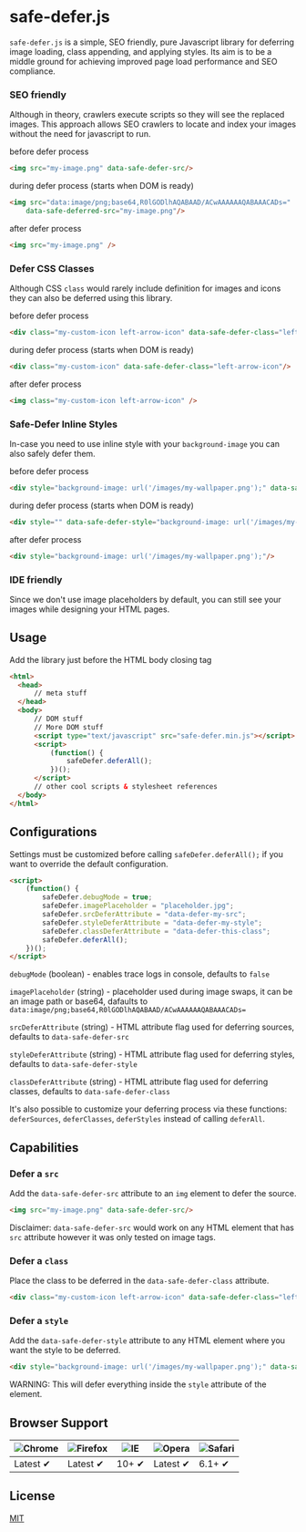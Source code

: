 # safe-defer.js

`safe-defer.js` is a simple, SEO friendly, pure Javascript library for deferring image loading, class appending, and applying styles. Its aim is to be a middle ground for achieving improved page load performance and SEO compliance.
### SEO friendly
Although in theory, crawlers execute scripts so they will see the replaced images. This approach allows SEO crawlers to locate and index your images without the need for javascript to run.

before defer process
```html
<img src="my-image.png" data-safe-defer-src/>
```
during defer process (starts when DOM is ready)
```html
<img src="data:image/png;base64,R0lGODlhAQABAAD/ACwAAAAAAQABAAACADs="
    data-safe-deferred-src="my-image.png"/>
```
after defer process
```html
<img src="my-image.png" />
```
### Defer CSS Classes
Although CSS `class` would rarely include definition for images and icons they can also be deferred using this library.

before defer process
```html
<div class="my-custom-icon left-arrow-icon" data-safe-defer-class="left-arrow-icon"/>
```
during defer process (starts when DOM is ready)
```html
<div class="my-custom-icon" data-safe-defer-class="left-arrow-icon"/>
```
after defer process
```html
<img class="my-custom-icon left-arrow-icon" />
```
### Safe-Defer Inline Styles
In-case you need to use inline style with your `background-image` you can also safely defer them.

before defer process
```html
<div style="background-image: url('/images/my-wallpaper.png');" data-safe-defer-style/>
```
during defer process (starts when DOM is ready)
```html
<div style="" data-safe-defer-style="background-image: url('/images/my-wallpaper.png');" />
```
after defer process
```html
<div style="background-image: url('/images/my-wallpaper.png');"/>
```
### IDE friendly
Since we don't use image placeholders by default, you can still see your images while designing your HTML pages.

## Usage

Add the library just before the HTML body closing tag
  ```html
  <html>
    <head>
        // meta stuff
    </head>
    <body>
        // DOM stuff
        // More DOM stuff
        <script type="text/javascript" src="safe-defer.min.js"></script>
        <script>
            (function() {
                safeDefer.deferAll();
            })();
        </script>
        // other cool scripts & stylesheet references
    </body>
  </html>
  ```
## Configurations

Settings must be customized before calling `safeDefer.deferAll();` if you want to override the default configuration.
```html
<script>
    (function() {
        safeDefer.debugMode = true;
        safeDefer.imagePlaceholder = "placeholder.jpg";
        safeDefer.srcDeferAttribute = "data-defer-my-src";
        safeDefer.styleDeferAttribute = "data-defer-my-style";
        safeDefer.classDeferAttribute = "data-defer-this-class";
        safeDefer.deferAll();
    })();
</script>
  ```
`debugMode` (boolean) - enables trace logs in console, defaults to `false`

`imagePlaceholder` (string) - placeholder used during image swaps, it can be an image path or base64, dafaults to `data:image/png;base64,R0lGODlhAQABAAD/ACwAAAAAAQABAAACADs=`

`srcDeferAttribute` (string) - HTML attribute flag used for deferring sources, defaults to `data-safe-defer-src`

`styleDeferAttribute` (string) - HTML attribute flag used for deferring styles, defaults to `data-safe-defer-style`

`classDeferAttribute` (string) - HTML attribute flag used for deferring classes, defaults to `data-safe-defer-class`

It's also possible to customize your deferring process via these functions:
`deferSources`, `deferClasses`, `deferStyles` instead of calling `deferAll`.


## Capabilities

### Defer a `src`
Add the `data-safe-defer-src` attribute to an `img` element to defer the source.
```html
<img src="my-image.png" data-safe-defer-src/>
```
Disclaimer: `data-safe-defer-src` would work on any HTML element that has `src` attribute however it was only tested on image tags.

### Defer a `class`
Place the class to be deferred in the `data-safe-defer-class` attribute.
```html
<div class="my-custom-icon left-arrow-icon" data-safe-defer-class="left-arrow-icon"/>
```
### Defer a `style`
Add the `data-safe-defer-style` attribute to any HTML element where you want the style to be deferred.
```html
<div style="background-image: url('/images/my-wallpaper.png');" data-safe-defer-style/>
```
WARNING: This will defer everything inside the `style` attribute of the element.

## Browser Support

![Chrome][chrome-image] | ![Firefox][firefox-image] | ![IE][ie-image] | ![Opera][opera-image] | ![Safari][safari-image]
--- | --- | --- | --- | --- |
Latest ✔ | Latest ✔ | 10+ ✔ | Latest ✔ | 6.1+ ✔ |

## License
[MIT](https://github.com/philip-badilla/safe-defer/blob/master/LICENSE)

[chrome-image]: https://raw.github.com/alrra/browser-logos/master/src/chrome/chrome_48x48.png
[firefox-image]: https://raw.github.com/alrra/browser-logos/master/src/firefox/firefox_48x48.png
[ie-image]: https://raw.github.com/alrra/browser-logos/master/src/archive/internet-explorer_9-11/internet-explorer_9-11_48x48.png
[opera-image]: https://raw.github.com/alrra/browser-logos/master/src/opera/opera_48x48.png
[safari-image]: https://raw.github.com/alrra/browser-logos/master/src/safari/safari_48x48.png
